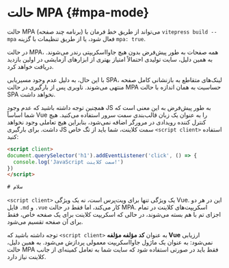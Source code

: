 # حالت MPA <Badge type="warning" text="آزمایشی" /> {#mpa-mode}

حالت MPA (برنامه چند صفحه) می‌تواند از طریق خط فرمان با `vitepress build --mpa` فعال شود، یا از طریق تنظیمات با گزینه `mpa: true`.

در حالت MPA، همه صفحات به طور پیش‌فرض بدون هیچ جاوااسکریپتی رندر می‌شوند. به همین دلیل، سایت تولیدی احتمالاً امتیاز بهتری از ابزارهای آزمایشی در اولین بازدید دریافت خواهد کرد.

با این حال، به دلیل عدم وجود مسیریابی SPA، لینک‌های متقاطع به بازنشانی کامل صفحه منتهی می‌شوند. ناوبری پس از بارگیری در حالت MPA حساسیت به همان اندازه با حالت SPA نخواهد داشت.

همچنین توجه داشته باشید که عدم وجود JS به طور پیش‌فرض به این معنی است که شما اساساً Vue را به عنوان یک زبان قالب‌بندی سمت سرور استفاده می‌کنید. هیچ کنترل کننده رویدادی در مرورگر اضافه نمی‌شود، بنابراین هیچ تعاملی وجود نخواهد داشت. برای بارگیری JS سمت کلاینت، شما باید از تگ خاص `<script client>` استفاده کنید:

```html
<script client>
document.querySelector('h1').addEventListener('click', () => {
  console.log('JavaScript سمت کلاینت!')
})
</script>

# سلام
```

`<script client>` یک ویژگی تنها برای ویت‌پرس است، نه یک ویژگی Vue. این در هر دو فایل `.md` و `.vue` کار می‌کند، اما فقط در حالت MPA. اسکریپت‌های کلاینت در تمام اجزای تم با هم بسته می‌شوند، در حالی که اسکریپت کلاینت برای یک صفحه خاص، فقط برای آن صفحه تقسیم می‌شود.

توجه داشته باشید که `<script client>` به عنوان **کد مؤلفه مؤلفه Vue** ارزیابی نمی‌شود: به عنوان یک ماژول جاوااسکریپت معمولی پردازش می‌شود. به همین دلیل، حالت MPA فقط باید در صورتی استفاده شود که سایت شما به تعامل کمینه‌ای از جانب کلاینت نیاز دارد.